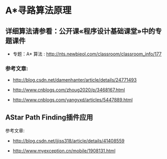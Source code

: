 # A*寻路算法原理

## 详细算法请参看：公开课«程序设计基础课堂»中的专题课件

* 专题：A* 算法 : http://nts.newbieol.com/classroom/classroom_info/177

### 参考文章:

* http://blog.csdn.net/damenhanter/article/details/24771493

* http://www.cnblogs.com/zhoug2020/p/3468167.html

* http://www.cnblogs.com/yangyxd/articles/5447889.html

## AStar Path Finding插件应用

参考文章:

* http://blog.csdn.net/jjiss318/article/details/41408559

* http://www.myexception.cn/mobile/1908131.html
